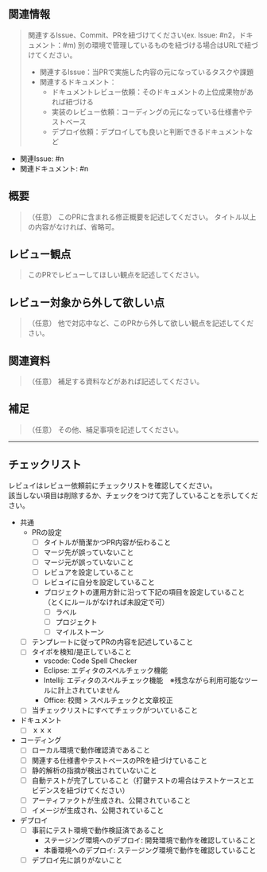 ## 関連情報
> 関連するIssue、Commit、PRを紐づけてください(ex. Issue: #n2，ドキュメント：#m)
> 別の環境で管理しているものを紐づける場合はURLで紐づけてください。
> * 関連するIssue：当PRで実施した内容の元になっているタスクや課題
> * 関連するドキュメント：
>   * ドキュメントレビュー依頼：そのドキュメントの上位成果物があれば紐づける
>   * 実装のレビュー依頼：コーディングの元になっている仕様書やテストベース
>   * デプロイ依頼：デプロイしても良いと判断できるドキュメントなど
* 関連Issue: #n
* 関連ドキュメント: #n

## 概要
> （任意）
> このPRに含まれる修正概要を記述してください。
> タイトル以上の内容がなければ、省略可。

## レビュー観点
> このPRでレビューしてほしい観点を記述してください。

## レビュー対象から外して欲しい点
> （任意）
> 他で対応中など、このPRから外して欲しい観点を記述してください。

## 関連資料
> （任意）
> 補足する資料などがあれば記述してください。

## 補足
> （任意）
> その他、補足事項を記述してください。

---
## チェックリスト
レビュイはレビュー依頼前にチェックリストを確認してください。  
該当しない項目は削除するか、チェックをつけて完了していることを示してください。
* 共通
  * PRの設定
    * [ ] タイトルが簡潔かつPR内容が伝わること
    * [ ] マージ先が誤っていないこと
    * [ ] マージ元が誤っていないこと
    * [ ] レビュアを設定していること
    * [ ] レビュイに自分を設定していること
    * プロジェクトの運用方針に沿って下記の項目を設定していること（とくにルールがなければ未設定で可）
      * [ ] ラベル
      * [ ] プロジェクト
      * [ ] マイルストーン
  * [ ] テンプレートに従ってPRの内容を記述していること
  * [ ] タイポを検知/是正していること
    * vscode: Code Spell Checker
    * Eclipse: エディタのスペルチェック機能
    * Intellij: エディタのスペルチェック機能　※残念ながら利用可能なツールに計上されていません
    * Office: 校閲 > スペルチェックと文章校正
  * [ ] 当チェックリストにすべてチェックがついていること
* ドキュメント
  * [ ] ｘｘｘ
* コーディング
  * [ ] ローカル環境で動作確認済であること
  * [ ] 関連する仕様書やテストベースのPRを紐づけていること
  * [ ] 静的解析の指摘が検出されていないこと
  * [ ] 自動テストが完了していること（打鍵テストの場合はテストケースとエビデンスを紐づけてください）
  * [ ] アーティファクトが生成され、公開されていること
  * [ ] イメージが生成され、公開されていること
* デプロイ
  * [ ] 事前にテスト環境で動作検証済であること
    * ステージング環境へのデプロイ: 開発環境で動作を確認していること
    * 本番環境へのデプロイ: ステージング環境で動作を確認していること
  * [ ] デプロイ先に誤りがないこと